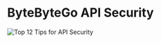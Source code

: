 # ByteByteGo API Security

![Top 12 Tips for API Security](https://ngte-superbed.oss-cn-beijing.aliyuncs.com/uPic/y0iWE3TAoJTA.webp)
